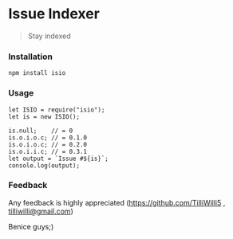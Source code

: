 # **Issue Indexer**

>Stay indexed

### Installation

```
npm install isio
```

### Usage

```
let ISIO = require("isio");
let is = new ISIO();

is.null;    // = 0
is.o.i.o.c; // = 0.1.0
is.o.i.o.c; // = 0.2.0
is.o.i.i.c; // = 0.3.1
let output = `Issue #${is}`;
console.log(output);
```

### Feedback

Any feedback is highly appreciated (https://github.com/TilliWilli5 , tilliwilli@gmail.com)

Benice guys;)